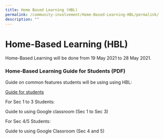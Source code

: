 ```yaml
---
title: Home Based Learning (HBL)
permalink: /community-involvement/Home-Based-Learning-HBL/permalink/
description: ""
---
```

Home-Based Learning (HBL)
=========================

Home-Based Learning will be done from 19 May 2021 to 28 May 2021.  
  

### Home-Based Learning Guide for Students (PDF)

  

Guide on common features students will be using using HBL:

[Guide for students](/files/Guide%20for%20students.pdf)

For Sec 1 to 3 Students:

Guide to using Google classroom (Sec 1 to Sec 3)


For Sec 4/5 Students:

Guide to using Google Classroom (Sec 4 and 5)

  

